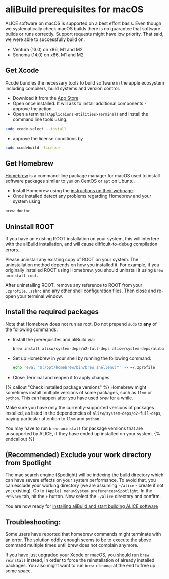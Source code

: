 aliBuild prerequisites for macOS
================================

ALICE software on macOS is supported on a best effort basis. Even though we systematically check macOS builds there is no guarantee that software builds or runs correctly. Support requests might have low priority. That said, we were able to successfully build on:

* Ventura (13.0) on x86, M1 and M2
* Sonoma (14.0) on x86, M1 and M2

## Get Xcode

Xcode bundles the necessary tools to build software in the apple ecosystem including compilers, build systems and version control.

* Download it from the [App Store](https://itunes.apple.com/gh/app/xcode/id497799835?mt=12)
* Open once installed. It will ask to install additional components - approve the action.
* Open a terminal (`Applicaions>Utilities>Terminal`) and install the command line tools using:
```bash
sudo xcode-select --install
```
* approve the license conditions by
```bash
sudo xcodebuild -license
```

## Get Homebrew

[Homebrew](https://brew.sh) is a command-line package manager for macOS used to install software packages similar to `yum` on CentOS or `apt` on Ubuntu.

* Install Homebrew using the [instructions on their webpage](https://brew.sh/).
* Once installed detect any problems regarding Homebrew and your system using
```bash
brew doctor
```

## Uninstall ROOT

If you have an existing ROOT installation on your system, this will interfere with the aliBuild installation, and will cause difficult-to-debug compilation errors.

Please uninstall any existing copy of ROOT on your system.
The uninstallation method depends on how you installed it.
For example, if you originally installed ROOT using Homebrew, you should uninstall it using `brew uninstall root`.

After uninstalling ROOT, remove any reference to ROOT from your `.zprofile`, `.zshrc` and any other shell configuration files.
Then close and re-open your terminal window.

## Install the required packages

Note that Homebrew does not run as root. Do not prepend `sudo` to **any** of the following commands.

* Install the prerequisites and aliBuild via:
  ```bash
  brew install alisw/system-deps/o2-full-deps alisw/system-deps/alibuild
  ```
* Set up Homebrew in your shell by running the following command:
  ```bash
  echo 'eval "$(/opt/homebrew/bin/brew shellenv)"' >> ~/.zprofile
  ```
* Close Terminal and reopen it to apply changes.

{% callout "Check installed package versions" %}
Homebrew might sometimes install multiple versions of some packages, such as `llvm` or `python`. This can happen after you have used `brew` for a while.

Make sure you have only the currently-supported versions of packages installed, as listed in the dependencies of `alisw/system-deps/o2-full-deps`, paying particular attention to `llvm` and `python`.

You may have to run `brew uninstall` for package versions that are unsupported by ALICE, if they have ended up installed on your system.
{% endcallout %}

## (Recommended) Exclude your work directory from Spotlight

The mac search engine (Spotlight) will be indexing the build directory which can have severe effects on your system performance. To avoid that, you can exclude your working directory (we are assuming `~/alice` - create if not yet existing).
Go to `(Apple) menu>System preferences>Spotlight`. In the `Privacy` tab, hit the `+` button. Now select the `~/alice` directory and confirm.

You are now ready for [installing aliBuild and start building ALICE software](README.md#get-or-upgrade-alibuild)

## Troubleshooting:

Some users have reported that homebrew commands might terminate with an error. The solution oddly enough seems to be to execute the above command multiple times until brew does not complain anymore.

If you have just upgraded your Xcode or macOS, you should run `brew reinstall` instead, in order to force the reinstallation of already installed packages. You also might want to run `brew cleanup` at the end to free up some space.
